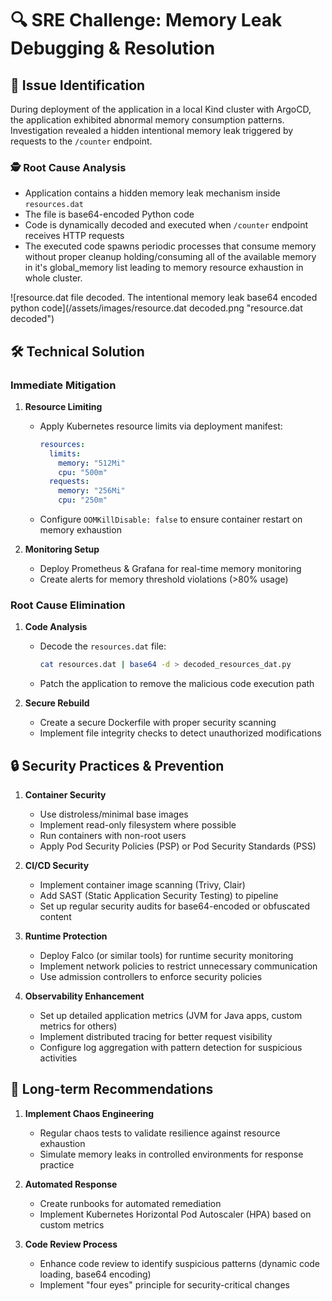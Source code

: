 # 🔍 SRE Challenge: Memory Leak Debugging & Resolution

## 🐛 Issue Identification

During deployment of the application in a local Kind cluster with ArgoCD, the application exhibited abnormal memory consumption patterns. Investigation revealed a hidden intentional memory leak triggered by requests to the `/counter` endpoint.

### 🕵️ Root Cause Analysis

- Application contains a hidden memory leak mechanism inside `resources.dat`
- The file is base64-encoded Python code
- Code is dynamically decoded and executed when `/counter` endpoint receives HTTP requests
- The executed code spawns periodic processes that consume memory without proper cleanup holding/consuming all of the available memory in it's global_memory list leading to memory resource exhaustion in whole cluster.

![resource.dat file decoded. The intentional memory leak base64 encoded python code](/assets/images/resource.dat decoded.png "resource.dat decoded")

## 🛠️ Technical Solution

### Immediate Mitigation

1. **Resource Limiting**
   - Apply Kubernetes resource limits via deployment manifest:
     ```yaml
     resources:
       limits:
         memory: "512Mi"
         cpu: "500m"
       requests:
         memory: "256Mi"
         cpu: "250m"
     ```
   - Configure `OOMKillDisable: false` to ensure container restart on memory exhaustion

2. **Monitoring Setup**
   - Deploy Prometheus & Grafana for real-time memory monitoring
   - Create alerts for memory threshold violations (>80% usage)

### Root Cause Elimination

1. **Code Analysis**
   - Decode the `resources.dat` file:
     ```bash
     cat resources.dat | base64 -d > decoded_resources_dat.py
     ```
   - Patch the application to remove the malicious code execution path

2. **Secure Rebuild**
   - Create a secure Dockerfile with proper security scanning
   - Implement file integrity checks to detect unauthorized modifications

## 🔒 Security Practices & Prevention

1. **Container Security**
   - Use distroless/minimal base images
   - Implement read-only filesystem where possible
   - Run containers with non-root users
   - Apply Pod Security Policies (PSP) or Pod Security Standards (PSS)

2. **CI/CD Security**
   - Implement container image scanning (Trivy, Clair)
   - Add SAST (Static Application Security Testing) to pipeline
   - Set up regular security audits for base64-encoded or obfuscated content

3. **Runtime Protection**
   - Deploy Falco (or similar tools) for runtime security monitoring
   - Implement network policies to restrict unnecessary communication
   - Use admission controllers to enforce security policies

4. **Observability Enhancement**
   - Set up detailed application metrics (JVM for Java apps, custom metrics for others)
   - Implement distributed tracing for better request visibility
   - Configure log aggregation with pattern detection for suspicious activities

## 🔄 Long-term Recommendations

1. **Implement Chaos Engineering**
   - Regular chaos tests to validate resilience against resource exhaustion
   - Simulate memory leaks in controlled environments for response practice

2. **Automated Response**
   - Create runbooks for automated remediation
   - Implement Kubernetes Horizontal Pod Autoscaler (HPA) based on custom metrics

3. **Code Review Process**
   - Enhance code review to identify suspicious patterns (dynamic code loading, base64 encoding)
   - Implement "four eyes" principle for security-critical changes
